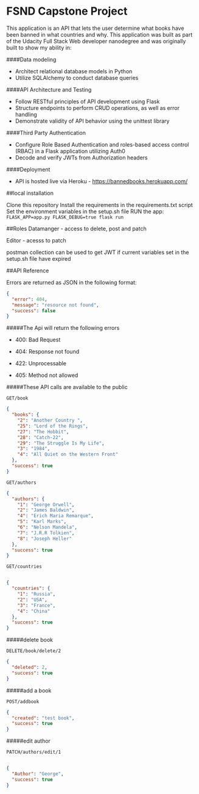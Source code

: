 # FSND Capstone Project

This application is an API that lets the user determine what books have been banned in what countries and why.
This application was built as part of the Udacity Full Stack Web developer nanodegree
and was originally built to show my ability in:

####Data modeling

- Architect relational database models in Python
- Utilize SQLAlchemy to conduct database queries

####API Architecture and Testing

- Follow RESTful principles of API development using Flask
- Structure endpoints to perform CRUD operations, as well as error handling
- Demonstrate validity of API behavior using the unittest library

####Third Party Authentication

- Configure Role Based Authentication and roles-based access control (RBAC) in a Flask application utilizing Auth0
- Decode and verify JWTs from Authorization headers

####Deployment

- API is hosted live via Heroku - https://bannedbooks.herokuapp.com/

##local installation

Clone this repository 
Install the requirements in the requirements.txt script
Set the environment variables in the setup.sh file
RUN the app: `FLASK_APP=app.py FLASK_DEBUG=true flask run`

##Roles
Datamanger - access to delete, post and patch

Editor - acesss to patch

postman collection can be used to get JWT if current variables set in the setup.sh file  have expired



##API Reference

Errors are returned as JSON in the following format:

```json
{
  "error": 404, 
  "message": "resource not found", 
  "success": false
}
```

#####The Api will return the following errors

- 400: Bad Request

- 404: Response not found

- 422: Unprocessable

- 405: Method not allowed

#####These API calls are available to the public 

`GET/book`

````json
{
  "books": {
    "2": "Another Country ", 
    "25": "Lord of the Rings", 
    "27": "The Hobbit", 
    "28": "Catch-22", 
    "29": "The Struggle Is My Life", 
    "3": "1984", 
    "4": "All Quiet on the Western Front"
  }, 
  "success": true
}
````


`GET/authors`

````json
{
  "authors": {
    "1": "George Orwell", 
    "2": "James Baldwin", 
    "4": "Erich Maria Remarque", 
    "5": "Karl Marks", 
    "6": "Nelson Mandela", 
    "7": "J.R.R Tolkien", 
    "8": "Joseph Heller"
  }, 
  "success": true
}
````


`GET/countries`

```json

{
  "countries": {
    "1": "Russia", 
    "2": "USA", 
    "3": "France", 
    "4": "China"
  }, 
  "success": true
}
```

#####delete book 

`DELETE/book/delete/2`

```json
{
  "deleted": 2,
  "success": true
}
```


#####add a book

`POST/addbook`

```json
{
  "created": "test book",
  "success": true
}
```
#####edit author

`PATCH/authors/edit/1`

```json

{
  "Author": "George",
  "success": true
}
```



